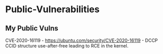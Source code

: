 # Public-Vulnerabilities

## My Public Vulns

CVE-2020-16119 - https://ubuntu.com/security/CVE-2020-16119 - DCCP CCID structure use-after-free leading to RCE in the kernel.
